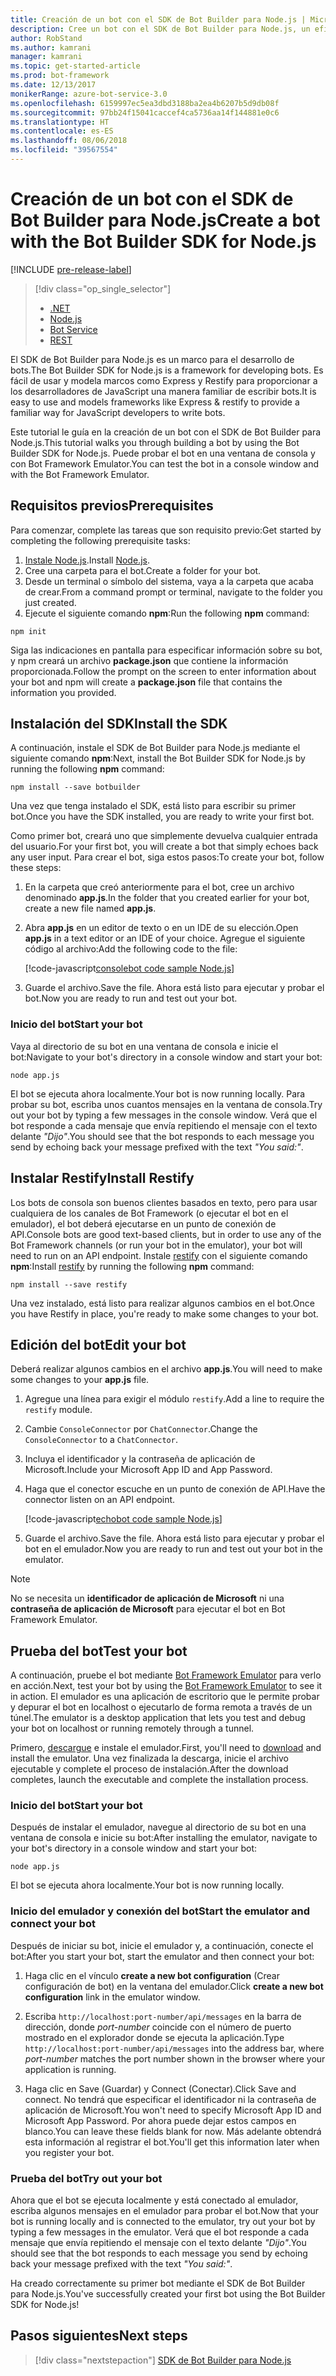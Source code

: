 ```yaml
---
title: Creación de un bot con el SDK de Bot Builder para Node.js | Microsoft Docs
description: Cree un bot con el SDK de Bot Builder para Node.js, un eficaz marco de construcción de bots.
author: RobStand
ms.author: kamrani
manager: kamrani
ms.topic: get-started-article
ms.prod: bot-framework
ms.date: 12/13/2017
monikerRange: azure-bot-service-3.0
ms.openlocfilehash: 6159997ec5ea3dbd3188ba2ea4b6207b5d9db08f
ms.sourcegitcommit: 97bb24f15041caccef4ca5736aa14f144881e0c6
ms.translationtype: HT
ms.contentlocale: es-ES
ms.lasthandoff: 08/06/2018
ms.locfileid: "39567554"
---
```

# <a name="create-a-bot-with-the-bot-builder-sdk-for-nodejs"></a><span data-ttu-id="8a193-103">Creación de un bot con el SDK de Bot Builder para Node.js</span><span class="sxs-lookup"><span data-stu-id="8a193-103">Create a bot with the Bot Builder SDK for Node.js</span></span>

[!INCLUDE [pre-release-label](../includes/pre-release-label-v3.md)]

> [!div class="op_single_selector"]
> - [.NET](../dotnet/bot-builder-dotnet-quickstart.md)
> - [Node.js](../nodejs/bot-builder-nodejs-quickstart.md)
> - [Bot Service](../bot-service-quickstart.md)
> - [REST](../rest-api/bot-framework-rest-connector-quickstart.md)

<span data-ttu-id="8a193-108">El SDK de Bot Builder para Node.js es un marco para el desarrollo de bots.</span><span class="sxs-lookup"><span data-stu-id="8a193-108">The Bot Builder SDK for Node.js is a framework for developing bots.</span></span> <span data-ttu-id="8a193-109">Es fácil de usar y modela marcos como Express y Restify para proporcionar a los desarrolladores de JavaScript una manera familiar de escribir bots.</span><span class="sxs-lookup"><span data-stu-id="8a193-109">It is easy to use and models frameworks like Express & restify to provide a familiar way for JavaScript developers to write bots.</span></span>

<span data-ttu-id="8a193-110">Este tutorial le guía en la creación de un bot con el SDK de Bot Builder para Node.js.</span><span class="sxs-lookup"><span data-stu-id="8a193-110">This tutorial walks you through building a bot by using the Bot Builder SDK for Node.js.</span></span> <span data-ttu-id="8a193-111">Puede probar el bot en una ventana de consola y con Bot Framework Emulator.</span><span class="sxs-lookup"><span data-stu-id="8a193-111">You can test the bot in a console window and with the Bot Framework Emulator.</span></span>

## <a name="prerequisites"></a><span data-ttu-id="8a193-112">Requisitos previos</span><span class="sxs-lookup"><span data-stu-id="8a193-112">Prerequisites</span></span>
<span data-ttu-id="8a193-113">Para comenzar, complete las tareas que son requisito previo:</span><span class="sxs-lookup"><span data-stu-id="8a193-113">Get started by completing the following prerequisite tasks:</span></span>

1. <span data-ttu-id="8a193-114">[Instale Node.js](https://nodejs.org).</span><span class="sxs-lookup"><span data-stu-id="8a193-114">Install [Node.js](https://nodejs.org).</span></span>
2. <span data-ttu-id="8a193-115">Cree una carpeta para el bot.</span><span class="sxs-lookup"><span data-stu-id="8a193-115">Create a folder for your bot.</span></span>
3. <span data-ttu-id="8a193-116">Desde un terminal o símbolo del sistema, vaya a la carpeta que acaba de crear.</span><span class="sxs-lookup"><span data-stu-id="8a193-116">From a command prompt or terminal, navigate to the folder you just created.</span></span>
4. <span data-ttu-id="8a193-117">Ejecute el siguiente comando **npm**:</span><span class="sxs-lookup"><span data-stu-id="8a193-117">Run the following **npm** command:</span></span>

```nodejs
npm init
```

<span data-ttu-id="8a193-118">Siga las indicaciones en pantalla para especificar información sobre su bot, y npm creará un archivo **package.json** que contiene la información proporcionada.</span><span class="sxs-lookup"><span data-stu-id="8a193-118">Follow the prompt on the screen to enter information about your bot and npm will create a **package.json** file that contains the information you provided.</span></span> 

## <a name="install-the-sdk"></a><span data-ttu-id="8a193-119">Instalación del SDK</span><span class="sxs-lookup"><span data-stu-id="8a193-119">Install the SDK</span></span>
<span data-ttu-id="8a193-120">A continuación, instale el SDK de Bot Builder para Node.js mediante el siguiente comando **npm**:</span><span class="sxs-lookup"><span data-stu-id="8a193-120">Next, install the Bot Builder SDK for Node.js by running the following **npm** command:</span></span>

```nodejs
npm install --save botbuilder
```

<span data-ttu-id="8a193-121">Una vez que tenga instalado el SDK, está listo para escribir su primer bot.</span><span class="sxs-lookup"><span data-stu-id="8a193-121">Once you have the SDK installed, you are ready to write your first bot.</span></span>

<span data-ttu-id="8a193-122">Como primer bot, creará uno que simplemente devuelva cualquier entrada del usuario.</span><span class="sxs-lookup"><span data-stu-id="8a193-122">For your first bot, you will create a bot that simply echoes back any user input.</span></span> <span data-ttu-id="8a193-123">Para crear el bot, siga estos pasos:</span><span class="sxs-lookup"><span data-stu-id="8a193-123">To create your bot, follow these steps:</span></span>

1. <span data-ttu-id="8a193-124">En la carpeta que creó anteriormente para el bot, cree un archivo denominado **app.js**.</span><span class="sxs-lookup"><span data-stu-id="8a193-124">In the folder that you created earlier for your bot, create a new file named **app.js**.</span></span>
2. <span data-ttu-id="8a193-125">Abra **app.js** en un editor de texto o en un IDE de su elección.</span><span class="sxs-lookup"><span data-stu-id="8a193-125">Open **app.js** in a text editor or an IDE of your choice.</span></span> <span data-ttu-id="8a193-126">Agregue el siguiente código al archivo:</span><span class="sxs-lookup"><span data-stu-id="8a193-126">Add the following code to the file:</span></span> 

   [!code-javascript[consolebot code sample Node.js](../includes/code/node-getstarted.js#consolebot)]

3. <span data-ttu-id="8a193-127">Guarde el archivo.</span><span class="sxs-lookup"><span data-stu-id="8a193-127">Save the file.</span></span> <span data-ttu-id="8a193-128">Ahora está listo para ejecutar y probar el bot.</span><span class="sxs-lookup"><span data-stu-id="8a193-128">Now you are ready to run and test out your bot.</span></span>

### <a name="start-your-bot"></a><span data-ttu-id="8a193-129">Inicio del bot</span><span class="sxs-lookup"><span data-stu-id="8a193-129">Start your bot</span></span>

<span data-ttu-id="8a193-130">Vaya al directorio de su bot en una ventana de consola e inicie el bot:</span><span class="sxs-lookup"><span data-stu-id="8a193-130">Navigate to your bot's directory in a console window and start your bot:</span></span>

```nodejs
node app.js
```

<span data-ttu-id="8a193-131">El bot se ejecuta ahora localmente.</span><span class="sxs-lookup"><span data-stu-id="8a193-131">Your bot is now running locally.</span></span> <span data-ttu-id="8a193-132">Para probar su bot, escriba unos cuantos mensajes en la ventana de consola.</span><span class="sxs-lookup"><span data-stu-id="8a193-132">Try out your bot by typing a few messages in the console window.</span></span>
<span data-ttu-id="8a193-133">Verá que el bot responde a cada mensaje que envía repitiendo el mensaje con el texto delante *"Dijo"*.</span><span class="sxs-lookup"><span data-stu-id="8a193-133">You should see that the bot responds to each message you send by echoing back your message prefixed with the text *"You said:"*.</span></span>

## <a name="install-restify"></a><span data-ttu-id="8a193-134">Instalar Restify</span><span class="sxs-lookup"><span data-stu-id="8a193-134">Install Restify</span></span>

<span data-ttu-id="8a193-135">Los bots de consola son buenos clientes basados en texto, pero para usar cualquiera de los canales de Bot Framework (o ejecutar el bot en el emulador), el bot deberá ejecutarse en un punto de conexión de API.</span><span class="sxs-lookup"><span data-stu-id="8a193-135">Console bots are good text-based clients, but in order to use any of the Bot Framework channels (or run your bot in the emulator), your bot will need to run on an API endpoint.</span></span> <span data-ttu-id="8a193-136">Instale <a href="http://restify.com/" target="_blank">restify</a> con el siguiente comando **npm**:</span><span class="sxs-lookup"><span data-stu-id="8a193-136">Install <a href="http://restify.com/" target="_blank">restify</a> by running the following **npm** command:</span></span>

```nodejs
npm install --save restify
```

<span data-ttu-id="8a193-137">Una vez instalado, está listo para realizar algunos cambios en el bot.</span><span class="sxs-lookup"><span data-stu-id="8a193-137">Once you have Restify in place, you're ready to make some changes to your bot.</span></span>

## <a name="edit-your-bot"></a><span data-ttu-id="8a193-138">Edición del bot</span><span class="sxs-lookup"><span data-stu-id="8a193-138">Edit your bot</span></span>

<span data-ttu-id="8a193-139">Deberá realizar algunos cambios en el archivo **app.js**.</span><span class="sxs-lookup"><span data-stu-id="8a193-139">You will need to make some changes to your **app.js** file.</span></span> 

1. <span data-ttu-id="8a193-140">Agregue una línea para exigir el módulo `restify`.</span><span class="sxs-lookup"><span data-stu-id="8a193-140">Add a line to require the `restify` module.</span></span>
2. <span data-ttu-id="8a193-141">Cambie `ConsoleConnector` por `ChatConnector`.</span><span class="sxs-lookup"><span data-stu-id="8a193-141">Change the `ConsoleConnector` to a `ChatConnector`.</span></span>
3. <span data-ttu-id="8a193-142">Incluya el identificador y la contraseña de aplicación de Microsoft.</span><span class="sxs-lookup"><span data-stu-id="8a193-142">Include your Microsoft App ID and App Password.</span></span>
4. <span data-ttu-id="8a193-143">Haga que el conector escuche en un punto de conexión de API.</span><span class="sxs-lookup"><span data-stu-id="8a193-143">Have the connector listen on an API endpoint.</span></span>

   [!code-javascript[echobot code sample Node.js](../includes/code/node-getstarted.js#echobot)]

5. <span data-ttu-id="8a193-144">Guarde el archivo.</span><span class="sxs-lookup"><span data-stu-id="8a193-144">Save the file.</span></span> <span data-ttu-id="8a193-145">Ahora está listo para ejecutar y probar el bot en el emulador.</span><span class="sxs-lookup"><span data-stu-id="8a193-145">Now you are ready to run and test out your bot in the emulator.</span></span>

> [!NOTE] 
> No se necesita un **identificador de aplicación de Microsoft** ni una **contraseña de aplicación de Microsoft** para ejecutar el bot en Bot Framework Emulator.

## <a name="test-your-bot"></a><span data-ttu-id="8a193-147">Prueba del bot</span><span class="sxs-lookup"><span data-stu-id="8a193-147">Test your bot</span></span>
<span data-ttu-id="8a193-148">A continuación, pruebe el bot mediante [Bot Framework Emulator](../bot-service-debug-emulator.md) para verlo en acción.</span><span class="sxs-lookup"><span data-stu-id="8a193-148">Next, test your bot by using the [Bot Framework Emulator](../bot-service-debug-emulator.md) to see it in action.</span></span> <span data-ttu-id="8a193-149">El emulador es una aplicación de escritorio que le permite probar y depurar el bot en localhost o ejecutarlo de forma remota a través de un túnel.</span><span class="sxs-lookup"><span data-stu-id="8a193-149">The emulator is a desktop application that lets you test and debug your bot on localhost or running remotely through a tunnel.</span></span>

<span data-ttu-id="8a193-150">Primero, [descargue](https://emulator.botframework.com) e instale el emulador.</span><span class="sxs-lookup"><span data-stu-id="8a193-150">First, you'll need to [download](https://emulator.botframework.com) and install the emulator.</span></span> <span data-ttu-id="8a193-151">Una vez finalizada la descarga, inicie el archivo ejecutable y complete el proceso de instalación.</span><span class="sxs-lookup"><span data-stu-id="8a193-151">After the download completes, launch the executable and complete the installation process.</span></span>

### <a name="start-your-bot"></a><span data-ttu-id="8a193-152">Inicio del bot</span><span class="sxs-lookup"><span data-stu-id="8a193-152">Start your bot</span></span>

<span data-ttu-id="8a193-153">Después de instalar el emulador, navegue al directorio de su bot en una ventana de consola e inicie su bot:</span><span class="sxs-lookup"><span data-stu-id="8a193-153">After installing the emulator, navigate to your bot's directory in a console window and start your bot:</span></span>

```nodejs
node app.js
```
   
<span data-ttu-id="8a193-154">El bot se ejecuta ahora localmente.</span><span class="sxs-lookup"><span data-stu-id="8a193-154">Your bot is now running locally.</span></span>

### <a name="start-the-emulator-and-connect-your-bot"></a><span data-ttu-id="8a193-155">Inicio del emulador y conexión del bot</span><span class="sxs-lookup"><span data-stu-id="8a193-155">Start the emulator and connect your bot</span></span>
<span data-ttu-id="8a193-156">Después de iniciar su bot, inicie el emulador y, a continuación, conecte el bot:</span><span class="sxs-lookup"><span data-stu-id="8a193-156">After you start your bot, start the emulator and then connect your bot:</span></span>

1. <span data-ttu-id="8a193-157">Haga clic en el vínculo **create a new bot configuration** (Crear configuración de bot) en la ventana del emulador.</span><span class="sxs-lookup"><span data-stu-id="8a193-157">Click **create a new bot configuration** link in the emulator window.</span></span> 

2. <span data-ttu-id="8a193-158">Escriba `http://localhost:port-number/api/messages` en la barra de dirección, donde *port-number* coincide con el número de puerto mostrado en el explorador donde se ejecuta la aplicación.</span><span class="sxs-lookup"><span data-stu-id="8a193-158">Type `http://localhost:port-number/api/messages` into the address bar, where *port-number* matches the port number shown in the browser where your application is running.</span></span>

3. <span data-ttu-id="8a193-159">Haga clic en Save (Guardar) y Connect (Conectar).</span><span class="sxs-lookup"><span data-stu-id="8a193-159">Click Save and connect.</span></span> <span data-ttu-id="8a193-160">No tendrá que especificar el identificador ni la contraseña de aplicación de Microsoft.</span><span class="sxs-lookup"><span data-stu-id="8a193-160">You won't need to specify Microsoft App ID and Microsoft App Password.</span></span> <span data-ttu-id="8a193-161">Por ahora puede dejar estos campos en blanco.</span><span class="sxs-lookup"><span data-stu-id="8a193-161">You can leave these fields blank for now.</span></span> <span data-ttu-id="8a193-162">Más adelante obtendrá esta información al registrar el bot.</span><span class="sxs-lookup"><span data-stu-id="8a193-162">You'll get this information later when you register your bot.</span></span>

### <a name="try-out-your-bot"></a><span data-ttu-id="8a193-163">Prueba del bot</span><span class="sxs-lookup"><span data-stu-id="8a193-163">Try out your bot</span></span>

<span data-ttu-id="8a193-164">Ahora que el bot se ejecuta localmente y está conectado al emulador, escriba algunos mensajes en el emulador para probar el bot.</span><span class="sxs-lookup"><span data-stu-id="8a193-164">Now that your bot is running locally and is connected to the emulator, try out your bot by typing a few messages in the emulator.</span></span>
<span data-ttu-id="8a193-165">Verá que el bot responde a cada mensaje que envía repitiendo el mensaje con el texto delante *"Dijo"*.</span><span class="sxs-lookup"><span data-stu-id="8a193-165">You should see that the bot responds to each message you send by echoing back your message prefixed with the text *"You said:"*.</span></span>

<span data-ttu-id="8a193-166">Ha creado correctamente su primer bot mediante el SDK de Bot Builder para Node.js.</span><span class="sxs-lookup"><span data-stu-id="8a193-166">You've successfully created your first bot using the Bot Builder SDK for Node.js!</span></span>

## <a name="next-steps"></a><span data-ttu-id="8a193-167">Pasos siguientes</span><span class="sxs-lookup"><span data-stu-id="8a193-167">Next steps</span></span>

> [!div class="nextstepaction"]
> [SDK de Bot Builder para Node.js](bot-builder-nodejs-overview.md)
